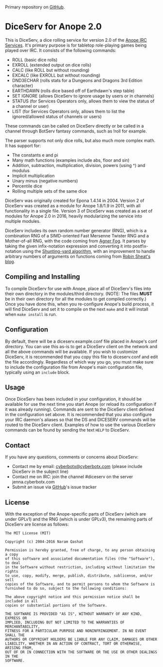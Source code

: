 Primary repository on [GitHub](https://github.com/CyberBotX/DiceServ).

# DiceServ for Anope 2.0

This is DiceServ, a dice rolling service for version 2.0 of the [Anope IRC Services](http://www.anope.org/). It's primary purpose is for tabletop role-playing games being played over IRC. It consists of the following commands:

* ROLL (basic dice rolls)
* EXROLL (extended output on dice rolls)
* CALC (like ROLL but without rounding)
* EXCALC (like EXROLL but without rounding)
* DND3ECHAR (rolls stats for a Dungeons and Dragons 3rd Edition character)
* EARTHDAWN (rolls dice based off of Earthdawn's step table)
* SET IGNORE (allows DiceServ to ignore usage by users or in channels)
* STATUS (for Services Operators only, allows them to view the status of a channel or user)
* LIST (for Services Operators only, allows them to list the ignored/allowed status of channels or users)

These commands can be called on DiceServ directly or be called in a channel through BotServ fantasy commands, such as !roll for example.

The parser supports not only dice rolls, but also much more complex math. It has support for:

* The constants e and pi
* Many math functions (examples include abs, floor and sin)
* Addition, subtraction, multiplication, division, powers (using ^) and modulus
* Implicit multiplication
* Unary minus (negative numbers)
* Percentile dice
* Rolling multiple sets of the same dice

DiceServ was originally created for Epona 1.4.14 in 2004. Version 2 of DiceServ was created as a module for Anope 1.8/1.9 in 2011, with all functionality in a single file. Version 3 of DiceServ was created as a set of modules for Anope 2.0 in 2016, heavily modularizing the service into multiple modules.

DiceServ includes its own random number generator (RNG), which is a combination RNG of a SIMD-oriented Fast Mersenne Twister RNG and a Mother-of-all RNG, with the code coming from [Agner Fog](http://www.agner.org/random/). It parses by taking the given infix-notation expression and converting it into postfix-notation using the [Shunting-yard algorithm](https://en.wikipedia.org/wiki/Shunting-yard_algorithm), with an improvement to handle arbitrary numbers of arguments on functions coming from [Robin Sheat's blog](https://blog.kallisti.net.nz/2008/02/extension-to-the-shunting-yard-algorithm-to-allow-variable-numbers-of-arguments-to-functions/).

## Compiling and Installing

To compile DiceServ for use with Anope, place all of DiceServ's files into their own directory in the modules/third directory. (NOTE: The files **MUST** be in their own directory for all the modules to get compiled correctly.) Once you have done this, when you re-configure Anope's build process, it will find DiceServ and set it to compile on the next `make` and it will install when `make install` is run.

## Configuration

By default, there will be a diceserv.example.conf file placed in Anope's conf directory. You can use this as-is to get a DiceServ client on the network and all the above commands will be available. If you wish to customize DiceServ, it is recommended that you copy this file to diceserv.conf and edit the file accordingly. Regardless of which way you go, you must make sure to include the configuration file from Anope's main configuration file, typically using an `include` block.

## Usage

Once DiceServ has been included in your configuration, it should be available for use the next time you start Anope (or reload its configuration if it was already running). Commands are sent to the DiceServ client defined in the configuration set above. It is recommended that you also configure your IRC daemon's aliases so that the DS and DICESERV commands will be routed to the DiceServ client. Examples of how to use the various DiceServ commands can be found by sending the text `HELP` to DiceServ.

## Contact

If you have any questions, comments or concerns about DiceServ:

* Contact me by email: cyberbotx@cyberbotx.com (please include DiceServ in the subject line)
* Contact me on IRC: join the channel #diceserv on the server jenna.cyberbotx.com
* Submit an issue via [GitHub](https://github.com/CyberBotX/DiceServ/issues)'s issue tracker

## License

With the exception of the Anope-specific parts of DiceServ (which are under GPLv1) and the RNG (which is under GPLv3), the remaining parts of DiceServ are license as follows:

```
The MIT License (MIT)

Copyright (c) 2004-2016 Naram Qashat

Permission is hereby granted, free of charge, to any person obtaining a copy
of this software and associated documentation files (the "Software"), to deal
in the Software without restriction, including without limitation the rights
to use, copy, modify, merge, publish, distribute, sublicense, and/or sell
copies of the Software, and to permit persons to whom the Software is
furnished to do so, subject to the following conditions:

The above copyright notice and this permission notice shall be included in all
copies or substantial portions of the Software.

THE SOFTWARE IS PROVIDED "AS IS", WITHOUT WARRANTY OF ANY KIND, EXPRESS OR
IMPLIED, INCLUDING BUT NOT LIMITED TO THE WARRANTIES OF MERCHANTABILITY,
FITNESS FOR A PARTICULAR PURPOSE AND NONINFRINGEMENT. IN NO EVENT SHALL THE
AUTHORS OR COPYRIGHT HOLDERS BE LIABLE FOR ANY CLAIM, DAMAGES OR OTHER
LIABILITY, WHETHER IN AN ACTION OF CONTRACT, TORT OR OTHERWISE, ARISING FROM,
OUT OF OR IN CONNECTION WITH THE SOFTWARE OR THE USE OR OTHER DEALINGS IN THE
SOFTWARE.
```
